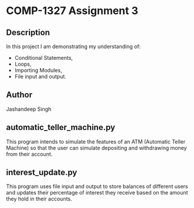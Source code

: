 # COMP-1327 Assignment 3

## Description

In this project I am demonstrating my understanding of:

- Conditional Statements,
- Loops,
- Importing Modules,
- File input and output.

## Author

Jashandeep Singh

## automatic_teller_machine.py

This program intends to simulate the features of an ATM (Automatic Teller Machine) so that the user can simulate depositing and withdrawing money from their account.

## interest_update.py

This program uses file input and output to store balances of different users and updates their percentage of interest they receive based on the amount they hold in their accounts.
